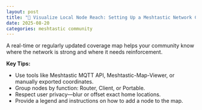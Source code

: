 ```yaml
---
layout: post
title: "📡 Visualize Local Node Reach: Setting Up a Meshtastic Network Coverage Map"
date: 2025-08-20
categories: meshtastic community
---
```


A real-time or regularly updated coverage map helps your community know where the network is strong and where it needs reinforcement.

**Key Tips:**
- Use tools like Meshtastic MQTT API, Meshtastic-Map-Viewer, or manually exported coordinates.
- Group nodes by function: Router, Client, or Portable.
- Respect user privacy—blur or offset exact home locations.
- Provide a legend and instructions on how to add a node to the map.
